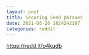 ```yaml
--- 
layout: post 
title: Securing Seed phrases 
date: 2021-06-20 1624242107 
categories: reddit 
--- 
```

https://redd.it/o4kudb
